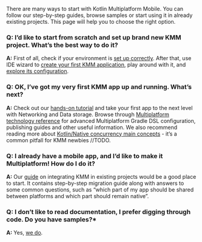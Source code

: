 [//]: # (title: Get started FAQ)
[//]: # (auxiliary-id: Get_started_FAQ)

There are many ways to start with Kotlin Multiplatform Mobile. You can follow our step-by-step guides, browse samples or start using it in already existing projects. This page will help you to choose the right option.

### Q: I’d like to start from scratch and set up brand new KMM project. What’s the best way to do it?
**A:** First of all, check if your environment is [set up correctly](setup.md). After that, use IDE wizard to [create your first KMM application](create-first-app.md), play around with it, and [explore its configuration](discover-kmm-project.md).

### Q: OK, I’ve got my very first KMM app up and running. What’s next?
**A:** Check out our [hands-on tutorial](hands-on-networking-data-storage.md) and take your first app to the next level with Networking and Data storage. Browse through [Multiplatform technology reference](https://kotlinlang.org/docs/reference/mpp-intro.html) for advanced Multiplatform Gradle DSL configuration, publishing guides and other useful information.
We also recommend reading more about [Kotlin/Native concurrency main concepts](kmm-concurrency-overview.md) - it’s a common pitfall for KMM newbies //TODO. 

### Q: I already have a mobile app, and I’d like to make it Multiplatform! How do I do it?
**A:** Our [guide](integrate-in-existing-app.md) on integrating KMM in existing projects would be a good place to start. It contains step-by-step migration guide along with answers to some common questions, such as “which part of my app should be shared between platforms and which part should remain native”.

### Q: I don’t like to read documentation, I prefer digging through code. Do you have samples?*
**A:** Yes, [we do](samples.md). 
